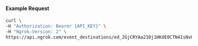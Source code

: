 
#### Example Request
```bash
curl \
-H "Authorization: Bearer {API_KEY}" \
-H "Ngrok-Version: 2" \
https://api.ngrok.com/event_destinations/ed_2GjCRYAa210j1HKdE0CTN4IsNvH
